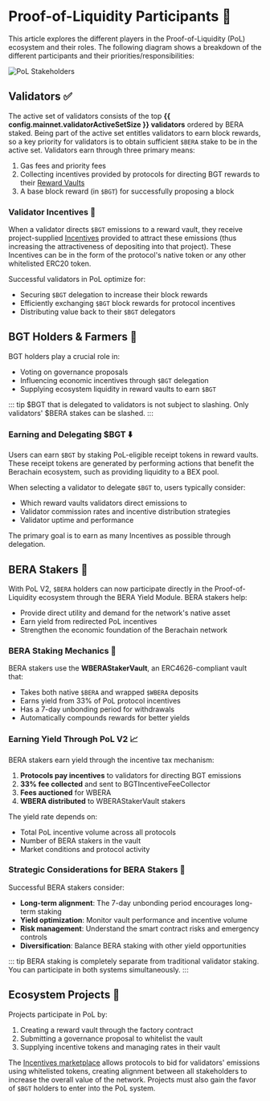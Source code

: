 <script setup>
  import config from '@berachain/config/constants.json';
</script>

# Proof-of-Liquidity Participants 👥

This article explores the different players in the Proof-of-Liquidity (PoL) ecosystem and their roles. The following diagram shows a breakdown of the different participants and their priorities/responsibilities:

![PoL Stakeholders](/assets/val-stakeholder-overview.png)

## Validators ✅

The active set of validators consists of the top **{{ config.mainnet.validatorActiveSetSize }} validators** ordered by BERA staked. Being part of the active set entitles validators to earn block rewards, so a key priority for validators is to obtain sufficient `$BERA` stake to be in the active set. Validators earn through three primary means:

1. Gas fees and priority fees
2. Collecting incentives provided by protocols for directing BGT rewards to their [Reward Vaults](/learn/pol/rewardvaults)
3. A base block reward (in `$BGT`) for successfully proposing a block

### Validator Incentives 💎

When a validator directs `$BGT` emissions to a reward vault, they receive project-supplied [Incentives](/learn/pol/incentives) provided to attract these emissions (thus increasing the attractiveness of depositing into that project). These Incentives can be in the form of the protocol's native token or any other whitelisted ERC20 token.

Successful validators in PoL optimize for:

- Securing `$BGT` delegation to increase their block rewards
- Efficiently exchanging `$BGT` block rewards for protocol incentives
- Distributing value back to their `$BGT` delegators

## BGT Holders & Farmers 🥕

BGT holders play a crucial role in:

- Voting on governance proposals
- Influencing economic incentives through `$BGT` delegation
- Supplying ecosystem liquidity in reward vaults to earn `$BGT`

::: tip
$BGT that is delegated to validators is not subject to slashing. Only validators' $BERA stakes can be slashed.
:::

### Earning and Delegating $BGT ⬇️

Users can earn `$BGT` by staking PoL-eligible receipt tokens in reward vaults. These receipt tokens are generated by performing actions that benefit the Berachain ecosystem, such as providing liquidity to a BEX pool.

When selecting a validator to delegate `$BGT` to, users typically consider:

- Which reward vaults validators direct emissions to
- Validator commission rates and incentive distribution strategies
- Validator uptime and performance

The primary goal is to earn as many Incentives as possible through delegation.

## BERA Stakers 🐻

With PoL V2, `$BERA` holders can now participate directly in the Proof-of-Liquidity ecosystem through the BERA Yield Module. BERA stakers help:

- Provide direct utility and demand for the network's native asset
- Earn yield from redirected PoL incentives
- Strengthen the economic foundation of the Berachain network

### BERA Staking Mechanics 🔄

BERA stakers use the **WBERAStakerVault**, an ERC4626-compliant vault that:

- Takes both native `$BERA` and wrapped `$WBERA` deposits
- Earns yield from 33% of PoL protocol incentives
- Has a 7-day unbonding period for withdrawals
- Automatically compounds rewards for better yields

### Earning Yield Through PoL V2 📈

BERA stakers earn yield through the incentive tax mechanism:

1. **Protocols pay incentives** to validators for directing BGT emissions
2. **33% fee collected** and sent to BGTIncentiveFeeCollector
3. **Fees auctioned** for WBERA
4. **WBERA distributed** to WBERAStakerVault stakers

The yield rate depends on:

- Total PoL incentive volume across all protocols
- Number of BERA stakers in the vault
- Market conditions and protocol activity

### Strategic Considerations for BERA Stakers 🎯

Successful BERA stakers consider:

- **Long-term alignment**: The 7-day unbonding period encourages long-term staking
- **Yield optimization**: Monitor vault performance and incentive volume
- **Risk management**: Understand the smart contract risks and emergency controls
- **Diversification**: Balance BERA staking with other yield opportunities

::: tip
BERA staking is completely separate from traditional validator staking. You can participate in both systems simultaneously.
:::

## Ecosystem Projects 🧸

Projects participate in PoL by:

1. Creating a reward vault through the factory contract
2. Submitting a governance proposal to whitelist the vault
3. Supplying incentive tokens and managing rates in their vault

The [Incentives marketplace](/learn/pol/incentives) allows protocols to bid for validators' emissions using whitelisted tokens, creating alignment between all stakeholders to increase the overall value of the network. Projects must also gain the favor of `$BGT` holders to enter into the PoL system.
